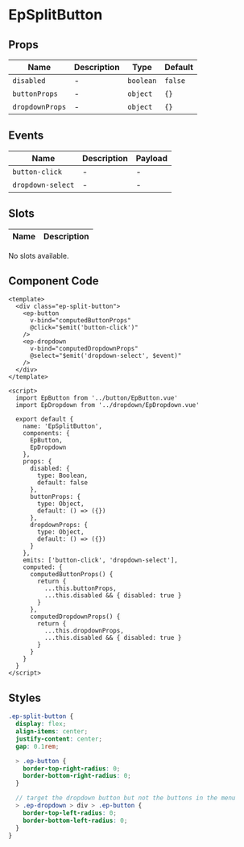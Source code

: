 # EpSplitButton



## Props
| Name | Description | Type | Default |
|------|-------------|------|---------|
| `disabled` | - | `boolean` | `false` |
| `buttonProps` | - | `object` | `{}` |
| `dropdownProps` | - | `object` | `{}` |

## Events
| Name    | Description                 | Payload    |
|---------|-----------------------------|------------|
| `button-click` | - | - |
| `dropdown-select` | - | - |

## Slots
| Name | Description |
|------|-------------|
No slots available.

## Component Code

```vue
<template>
  <div class="ep-split-button">
    <ep-button
      v-bind="computedButtonProps"
      @click="$emit('button-click')"
    />
    <ep-dropdown
      v-bind="computedDropdownProps"
      @select="$emit('dropdown-select', $event)"
    />
  </div>
</template>

<script>
  import EpButton from '../button/EpButton.vue'
  import EpDropdown from '../dropdown/EpDropdown.vue'

  export default {
    name: 'EpSplitButton',
    components: {
      EpButton,
      EpDropdown
    },
    props: {
      disabled: {
        type: Boolean,
        default: false
      },
      buttonProps: {
        type: Object,
        default: () => ({})
      },
      dropdownProps: {
        type: Object,
        default: () => ({})
      }
    },
    emits: ['button-click', 'dropdown-select'],
    computed: {
      computedButtonProps() {
        return {
          ...this.buttonProps,
          ...this.disabled && { disabled: true }
        }
      },
      computedDropdownProps() {
        return {
          ...this.dropdownProps,
          ...this.disabled && { disabled: true }
        }
      }
    }
  }
</script>

```


## Styles

```scss
.ep-split-button {
  display: flex;
  align-items: center;
  justify-content: center;
  gap: 0.1rem;

  > .ep-button {
    border-top-right-radius: 0;
    border-bottom-right-radius: 0;
  }

  // target the dropdown button but not the buttons in the menu
  > .ep-dropdown > div > .ep-button {
    border-top-left-radius: 0;
    border-bottom-left-radius: 0;
  }
}
```